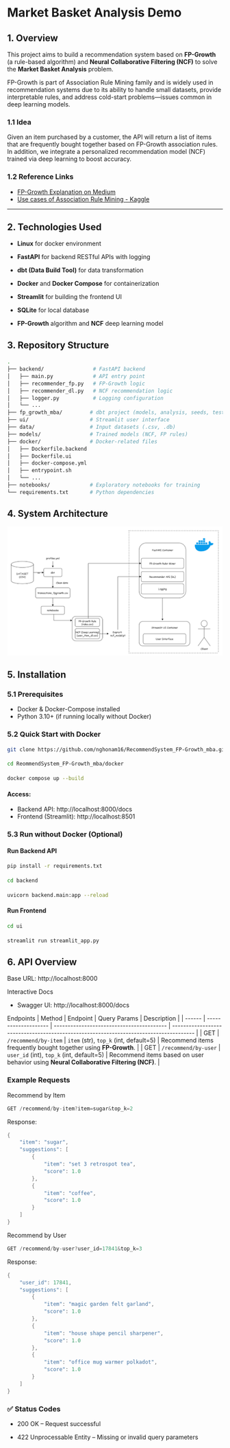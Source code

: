 # Market Basket Analysis Demo
## 1. Overview
This project aims to build a recommendation system based on **FP-Growth** (a rule-based algorithm) and **Neural Collaborative Filtering (NCF)** to solve the **Market Basket Analysis** problem.

FP-Growth is part of Association Rule Mining family and is widely used in recommendation systems due to its ability to handle small datasets, provide interpretable rules, and address cold-start problems—issues common in deep learning models.
### 1.1 Idea
Given an item purchased by a customer, the API will return a list of items that are frequently bought together based on FP-Growth association rules. In addition, we integrate a personalized recommendation model (NCF) trained via deep learning to boost accuracy.
### 1.2 Reference Links
- [FP-Growth Explanation on Medium](https://medium.com/@anilcogalan/fp-growth-algorithm-how-to-analyze-user-behavior-and-outrank-your-competitors-c39af08879db)
- [Use cases of Association Rule Mining - Kaggle](https://www.kaggle.com/code/mohammedderouiche/association-rule-mining-for-mba)
---
## 2. Technologies Used
- **Linux** for docker environment

- **FastAPI** for backend RESTful APIs with logging
- **dbt (Data Build Tool)** for data transformation
- **Docker** and **Docker Compose** for containerization
- **Streamlit** for building the frontend UI
- **SQLite** for local database
- **FP-Growth** algorithm and **NCF** deep learning model
## 3. Repository Structure
```bash
.
├── backend/                # FastAPI backend
│   ├── main.py             # API entry point
│   ├── recommender_fp.py   # FP-Growth logic
│   ├── recommender_dl.py   # NCF recommendation logic
│   ├── logger.py           # Logging configuration
│   └── ...
├── fp_growth_mba/         # dbt project (models, analysis, seeds, tests, ...)
├── ui/                    # Streamlit user interface
├── data/                  # Input datasets (.csv, .db)
├── models/                # Trained models (NCF, FP rules)
├── docker/                # Docker-related files
│   ├── Dockerfile.backend
│   ├── Dockerfile.ui
│   ├── docker-compose.yml
│   ├── entrypoint.sh
│   └── ...
├── notebooks/             # Exploratory notebooks for training
└── requirements.txt       # Python dependencies
```
## 4. System Architecture
![System Architecture](docs/image.png)
## 5. Installation
### 5.1 Prerequisites
- Docker & Docker-Compose installed
- Python 3.10+ (if running locally without Docker)
### 5.2 Quick Start with Docker
```bash
git clone https://github.com/nghonam16/RecommendSystem_FP-Growth_mba.git

cd ReommendSystem_FP-Growth_mba/docker

docker compose up --build
```
#### Access:
- Backend API: http://localhost:8000/docs
- Frontend (Streamlit): http://localhost:8501
### 5.3 Run without Docker (Optional)

#### Run Backend API
```bash
pip install -r requirements.txt

cd backend

uvicorn backend.main:app --reload
```
#### Run Frontend
```bash
cd ui

streamlit run streamlit_app.py
```
## 6. API Overview
Base URL: http://localhost:8000

Interactive Docs
- Swagger UI: http://localhost:8000/docs

Endpoints
| Method | Endpoint             | Query Params                              | Description                                                                            |
| ------ | -------------------- | ----------------------------------------- | -------------------------------------------------------------------------------------- |
| GET    | `/recommend/by-item` | `item` (str), `top_k` (int, default=5)    | Recommend items frequently bought together using **FP-Growth**.                        |
| GET    | `/recommend/by-user` | `user_id` (int), `top_k` (int, default=5) | Recommend items based on user behavior using **Neural Collaborative Filtering (NCF)**. |

### Example Requests

Recommend by Item

```cpp
GET /recommend/by-item?item=sugar&top_k=2
```

Response:
```cpp
{
    "item": "sugar",
    "suggestions": [
        {
            "item": "set 3 retrospot tea",
            "score": 1.0
        },
        {
            "item": "coffee",
            "score": 1.0
        }
    ]
}
```
Recommend by User
```cpp
GET /recommend/by-user?user_id=17841&top_k=3
```

Response:
```cpp
{
    "user_id": 17841,
    "suggestions": [
        {
            "item": "magic garden felt garland",
            "score": 1.0
        },
        {
            "item": "house shape pencil sharpener",
            "score": 1.0
        },
        {
            "item": "office mug warmer polkadot",
            "score": 1.0
        }
    ]
}
```
### ✅ Status Codes
- 200 OK – Request successful

- 422 Unprocessable Entity – Missing or invalid query parameters